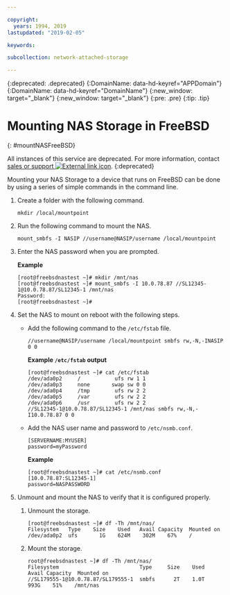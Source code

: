 ```yaml
---

copyright:
  years: 1994, 2019
lastupdated: "2019-02-05"

keywords:

subcollection: network-attached-storage

---
```

{:deprecated: .deprecated}
{:DomainName: data-hd-keyref="APPDomain"}
{:DomainName: data-hd-keyref="DomainName"}
{:new_window: target="_blank"}
{:new_window: target="_blank"}
{:pre: .pre}
{:tip: .tip}

# Mounting NAS Storage in FreeBSD
{: #mountNASFreeBSD}

All instances of this service are deprecated. For more information, contact [sales or support ![External link icon](../../icons/launch-glyph.svg "External link icon")](https://www.ibm.com/cloud-computing/bluemix/contact-us).
{:deprecated}

Mounting your NAS Storage to a device that runs on FreeBSD can be done by using a series of simple commands in the command line.

1. Create a folder with the following command.
   ```
   mkdir /local/mountpoint
   ```

2. Run the following command to mount the NAS.
   ```
   mount_smbfs -I NASIP //username@NASIP/username /local/mountpoint
   ```

3. Enter the NAS password when you are prompted.

   **Example**

   ```
   [root@freebsdnastest ~]# mkdir /mnt/nas
   [root@freebsdnastest ~]# mount_smbfs -I 10.0.78.87 //SL12345-1@10.0.78.87/SL12345-1 /mnt/nas
   Password:
   [root@freebsdnastest ~]#
   ```

4. Set the NAS to mount on reboot with the following steps.

   - Add the following command to the `/etc/fstab` file.
     ```
     //username@NASIP/username /local/mountpoint smbfs rw,-N,-INASIP 0 0
     ```

     **Example `/etc/fstab` output**
     ```
     [root@freebsdnastest ~]# cat /etc/fstab
     /dev/ada0p2     /           ufs rw 1 1
     /dev/ada0p3     none       swap sw 0 0
     /dev/ada0p4     /tmp        ufs rw 2 2
     /dev/ada0p5     /var        ufs rw 2 2
     /dev/ada0p6     /usr        ufs rw 2 2
     //SL12345-1@10.0.78.87/SL12345-1 /mnt/nas smbfs rw,-N,-I10.0.78.87 0 0
     ```

   - Add the NAS user name and password to `/etc/nsmb.conf`.
     ```
     [SERVERNAME:MYUSER]
     password=myPassword
     ```

     **Example**
     ```
     [root@freebsdnastest ~]# cat /etc/nsmb.conf
     [10.0.78.87:SL12345-1]
     password=NASPASSWORD
     ```

5. Unmount and mount the NAS to verify that it is configured properly.
   1. Unmount the storage.

      ```
      [root@freebsdnastest ~]# df -Th /mnt/nas/
      Filesystem   Type    Size    Used   Avail Capacity  Mounted on
      /dev/ada0p2  ufs       1G    624M    302M    67%    /  
      ```

   2. Mount the storage.

      ```
      root@freebsdnastest ~]# df -Th /mnt/nas/
      Filesystem                          Type     Size    Used   Avail Capacity  Mounted on
      //SL179555-1@10.0.78.87/SL179555-1  smbfs      2T    1.0T    993G    51%    /mnt/nas
      ```

